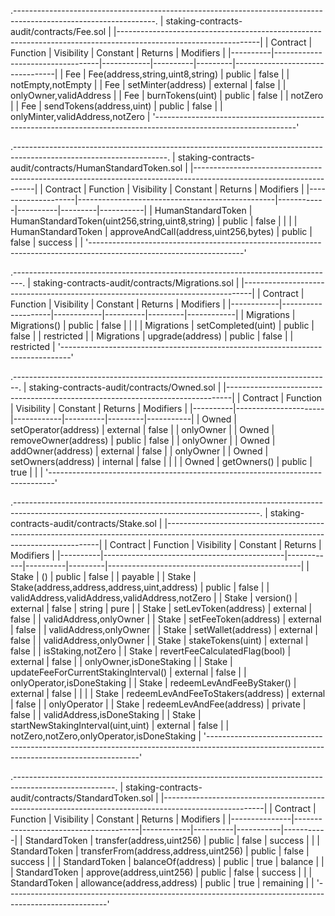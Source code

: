 .-----------------------------------------------------------------------------------------------------------------.
|                                         staking-contracts-audit/contracts/Fee.sol                               |
|-----------------------------------------------------------------------------------------------------------------|
| Contract |             Function             | Visibility | Constant | Returns |            Modifiers            |
|----------|----------------------------------|------------|----------|---------|---------------------------------|
| Fee      | Fee(address,string,uint8,string) | public     | false    |         | notEmpty,notEmpty               |
| Fee      | setMinter(address)               | external   | false    |         | onlyOwner,validAddress          |
| Fee      | burnTokens(uint)                 | public     | false    |         | notZero                         |
| Fee      | sendTokens(address,uint)         | public     | false    |         | onlyMinter,validAddress,notZero |
'-----------------------------------------------------------------------------------------------------------------'

.--------------------------------------------------------------------------------------------------------------------.
|                                   staking-contracts-audit/contracts/HumanStandardToken.sol                         |
|--------------------------------------------------------------------------------------------------------------------|
|      Contract      |                    Function                     | Visibility | Constant | Returns | Modifiers |
|--------------------|-------------------------------------------------|------------|----------|---------|-----------|
| HumanStandardToken | HumanStandardToken(uint256,string,uint8,string) | public     | false    |         |           |
| HumanStandardToken | approveAndCall(address,uint256,bytes)           | public     | false    | success |           |
'--------------------------------------------------------------------------------------------------------------------'

.--------------------------------------------------------------------------------.
|                     staking-contracts-audit/contracts/Migrations.sol           |
|--------------------------------------------------------------------------------|
|  Contract  |      Function      | Visibility | Constant | Returns | Modifiers  |
|------------|--------------------|------------|----------|---------|------------|
| Migrations | Migrations()       | public     | false    |         |            |
| Migrations | setCompleted(uint) | public     | false    |         | restricted |
| Migrations | upgrade(address)   | public     | false    |         | restricted |
'--------------------------------------------------------------------------------'

.-------------------------------------------------------------------------------.
|                       staking-contracts-audit/contracts/Owned.sol             |
|-------------------------------------------------------------------------------|
| Contract |       Function       | Visibility | Constant | Returns | Modifiers |
|----------|----------------------|------------|----------|---------|-----------|
| Owned    | setOperator(address) | external   | false    |         | onlyOwner |
| Owned    | removeOwner(address) | public     | false    |         | onlyOwner |
| Owned    | addOwner(address)    | external   | false    |         | onlyOwner |
| Owned    | setOwners(address)   | internal   | false    |         |           |
| Owned    | getOwners()          | public     | true     |         |           |
'-------------------------------------------------------------------------------'

.-------------------------------------------------------------------------------------------------------------------------------------------.
|                                                     staking-contracts-audit/contracts/Stake.sol                                           |
|-------------------------------------------------------------------------------------------------------------------------------------------|
| Contract |                  Function                   | Visibility | Constant | Returns |                   Modifiers                    |
|----------|---------------------------------------------|------------|----------|---------|------------------------------------------------|
| Stake    | ()                                          | public     | false    |         | payable                                        |
| Stake    | Stake(address,address,address,uint,address) | public     | false    |         | validAddress,validAddress,validAddress,notZero |
| Stake    | version()                                   | external   | false    | string  | pure                                           |
| Stake    | setLevToken(address)                        | external   | false    |         | validAddress,onlyOwner                         |
| Stake    | setFeeToken(address)                        | external   | false    |         | validAddress,onlyOwner                         |
| Stake    | setWallet(address)                          | external   | false    |         | validAddress,onlyOwner                         |
| Stake    | stakeTokens(uint)                           | external   | false    |         | isStaking,notZero                              |
| Stake    | revertFeeCalculatedFlag(bool)               | external   | false    |         | onlyOwner,isDoneStaking                        |
| Stake    | updateFeeForCurrentStakingInterval()        | external   | false    |         | onlyOperator,isDoneStaking                     |
| Stake    | redeemLevAndFeeByStaker()                   | external   | false    |         |                                                |
| Stake    | redeemLevAndFeeToStakers(address)           | external   | false    |         | onlyOperator                                   |
| Stake    | redeemLevAndFee(address)                    | private    | false    |         | validAddress,isDoneStaking                     |
| Stake    | startNewStakingInterval(uint,uint)          | external   | false    |         | notZero,notZero,onlyOperator,isDoneStaking     |
'-------------------------------------------------------------------------------------------------------------------------------------------'

.-------------------------------------------------------------------------------------------------------.
|                               staking-contracts-audit/contracts/StandardToken.sol                     |
|-------------------------------------------------------------------------------------------------------|
|   Contract    |               Function                | Visibility | Constant |  Returns  | Modifiers |
|---------------|---------------------------------------|------------|----------|-----------|-----------|
| StandardToken | transfer(address,uint256)             | public     | false    | success   |           |
| StandardToken | transferFrom(address,address,uint256) | public     | false    | success   |           |
| StandardToken | balanceOf(address)                    | public     | true     | balance   |           |
| StandardToken | approve(address,uint256)              | public     | false    | success   |           |
| StandardToken | allowance(address,address)            | public     | true     | remaining |           |
'-------------------------------------------------------------------------------------------------------'
